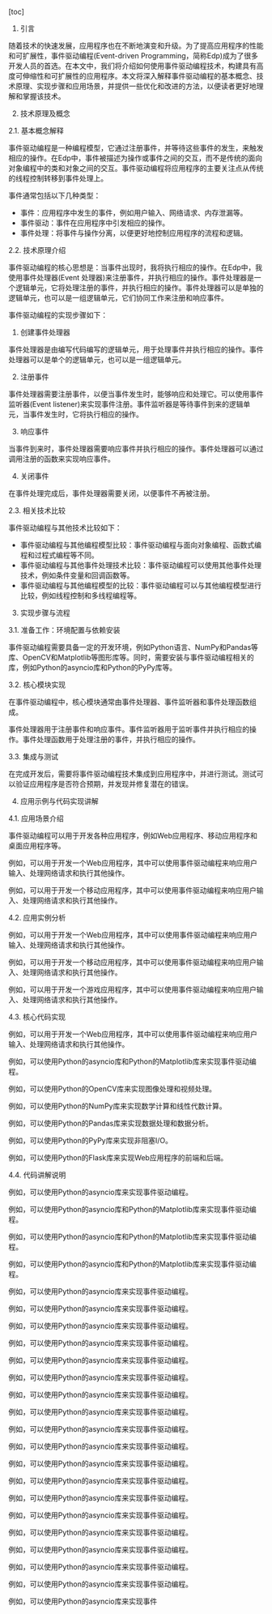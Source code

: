 
[toc]                    
                
                
1. 引言

随着技术的快速发展，应用程序也在不断地演变和升级。为了提高应用程序的性能和可扩展性，事件驱动编程(Event-driven Programming，简称Edp)成为了很多开发人员的首选。在本文中，我们将介绍如何使用事件驱动编程技术，构建具有高度可伸缩性和可扩展性的应用程序。本文将深入解释事件驱动编程的基本概念、技术原理、实现步骤和应用场景，并提供一些优化和改进的方法，以便读者更好地理解和掌握该技术。

2. 技术原理及概念

2.1. 基本概念解释

事件驱动编程是一种编程模型，它通过注册事件，并等待这些事件的发生，来触发相应的操作。在Edp中，事件被描述为操作或事件之间的交互，而不是传统的面向对象编程中的类和对象之间的交互。事件驱动编程将应用程序的主要关注点从传统的线程控制转移到事件处理上。

事件通常包括以下几种类型：

- 事件：应用程序中发生的事件，例如用户输入、网络请求、内存泄漏等。
- 事件驱动：事件在应用程序中引发相应的操作。
- 事件处理：将事件与操作分离，以便更好地控制应用程序的流程和逻辑。

2.2. 技术原理介绍

事件驱动编程的核心思想是：当事件出现时，我将执行相应的操作。在Edp中，我使用事件处理器(Event 处理器)来注册事件，并执行相应的操作。事件处理器是一个逻辑单元，它将处理注册的事件，并执行相应的操作。事件处理器可以是单独的逻辑单元，也可以是一组逻辑单元，它们协同工作来注册和响应事件。

事件驱动编程的实现步骤如下：

1. 创建事件处理器

事件处理器是由编写代码编写的逻辑单元，用于处理事件并执行相应的操作。事件处理器可以是单个的逻辑单元，也可以是一组逻辑单元。

2. 注册事件

事件处理器需要注册事件，以便当事件发生时，能够响应和处理它。可以使用事件监听器(Event  listener)来实现事件注册。事件监听器是等待事件到来的逻辑单元，当事件发生时，它将执行相应的操作。

3. 响应事件

当事件到来时，事件处理器需要响应事件并执行相应的操作。事件处理器可以通过调用注册的函数来实现响应事件。

4. 关闭事件

在事件处理完成后，事件处理器需要关闭，以便事件不再被注册。

2.3. 相关技术比较

事件驱动编程与其他技术比较如下：

- 事件驱动编程与其他编程模型比较：事件驱动编程与面向对象编程、函数式编程和过程式编程等不同。
- 事件驱动编程与其他事件处理技术比较：事件驱动编程可以使用其他事件处理技术，例如条件变量和回调函数等。
- 事件驱动编程与其他编程模型的比较：事件驱动编程可以与其他编程模型进行比较，例如线程控制和多线程编程等。

3. 实现步骤与流程

3.1. 准备工作：环境配置与依赖安装

事件驱动编程需要具备一定的开发环境，例如Python语言、NumPy和Pandas等库、OpenCV和Matplotlib等图形库等。同时，需要安装与事件驱动编程相关的库，例如Python的asyncio库和Python的PyPy库等。

3.2. 核心模块实现

在事件驱动编程中，核心模块通常由事件处理器、事件监听器和事件处理函数组成。

事件处理器用于注册事件和响应事件。事件监听器用于监听事件并执行相应的操作。事件处理函数用于处理注册的事件，并执行相应的操作。

3.3. 集成与测试

在完成开发后，需要将事件驱动编程技术集成到应用程序中，并进行测试。测试可以验证应用程序是否符合预期，并发现并修复潜在的错误。

4. 应用示例与代码实现讲解

4.1. 应用场景介绍

事件驱动编程可以用于开发各种应用程序，例如Web应用程序、移动应用程序和桌面应用程序等。

例如，可以用于开发一个Web应用程序，其中可以使用事件驱动编程来响应用户输入、处理网络请求和执行其他操作。

例如，可以用于开发一个移动应用程序，其中可以使用事件驱动编程来响应用户输入、处理网络请求和执行其他操作。

4.2. 应用实例分析

例如，可以用于开发一个Web应用程序，其中可以使用事件驱动编程来响应用户输入、处理网络请求和执行其他操作。

例如，可以用于开发一个移动应用程序，其中可以使用事件驱动编程来响应用户输入、处理网络请求和执行其他操作。

例如，可以用于开发一个游戏应用程序，其中可以使用事件驱动编程来响应用户输入、处理网络请求和执行其他操作。

4.3. 核心代码实现

例如，可以用于开发一个Web应用程序，其中可以使用事件驱动编程来响应用户输入、处理网络请求和执行其他操作。

例如，可以使用Python的asyncio库和Python的Matplotlib库来实现事件驱动编程。

例如，可以使用Python的OpenCV库来实现图像处理和视频处理。

例如，可以使用Python的NumPy库来实现数学计算和线性代数计算。

例如，可以使用Python的Pandas库来实现数据处理和数据分析。

例如，可以使用Python的PyPy库来实现非阻塞I/O。

例如，可以使用Python的Flask库来实现Web应用程序的前端和后端。

4.4. 代码讲解说明

例如，可以使用Python的asyncio库来实现事件驱动编程。

例如，可以使用Python的asyncio库和Python的Matplotlib库来实现事件驱动编程。

例如，可以使用Python的asyncio库和Python的Matplotlib库来实现事件驱动编程。

例如，可以使用Python的asyncio库和Python的Matplotlib库来实现事件驱动编程。

例如，可以使用Python的asyncio库来实现事件驱动编程。

例如，可以使用Python的asyncio库来实现事件驱动编程。

例如，可以使用Python的asyncio库来实现事件驱动编程。

例如，可以使用Python的asyncio库来实现事件驱动编程。

例如，可以使用Python的asyncio库来实现事件驱动编程。

例如，可以使用Python的asyncio库来实现事件驱动编程。

例如，可以使用Python的asyncio库来实现事件驱动编程。

例如，可以使用Python的asyncio库来实现事件驱动编程。

例如，可以使用Python的asyncio库来实现事件驱动编程。

例如，可以使用Python的asyncio库来实现事件驱动编程。

例如，可以使用Python的asyncio库来实现事件驱动编程。

例如，可以使用Python的asyncio库来实现事件驱动编程。

例如，可以使用Python的asyncio库来实现事件驱动编程。

例如，可以使用Python的asyncio库来实现事件驱动编程。

例如，可以使用Python的asyncio库来实现事件驱动编程。

例如，可以使用Python的asyncio库来实现事件驱动编程。

例如，可以使用Python的asyncio库来实现事件驱动编程。

例如，可以使用Python的asyncio库来实现事件驱动编程。

例如，可以使用Python的asyncio库来实现事件

